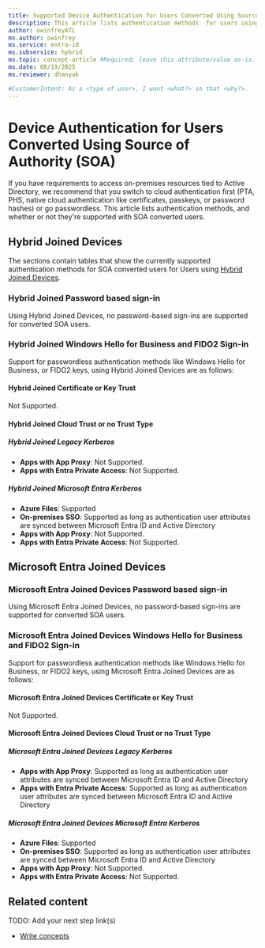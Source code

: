 ```yaml
---
title: Supported Device Authentication for Users Converted Using Source of Authority (SOA) 
description: This article lists authentication methods  for users using Microsoft Entra joined-devices, and information on if it supports users converted using Source of Authority.
author: owinfreyATL
ms.author: owinfrey
ms.service: entra-id
ms.subservice: hybrid
ms.topic: concept-article #Required; leave this attribute/value as-is.
ms.date: 08/19/2025
ms.reviewer: dhanyak

#CustomerIntent: As a <type of user>, I want <what?> so that <why?>.
---
```


<!--
Remove all the comments in this template before you sign-off or merge to the  main branch.

This template provides the basic structure of a Concept article pattern. See the [instructions - Concept](../level4/article-concept.md) in the pattern library.

You can provide feedback about this template at: https://aka.ms/patterns-feedback

Concept is an article pattern that defines what something is or explains an abstract idea.

There are several situations that might call for writing a Concept article, including:

* If there's a new idea that's central to a service or product, that idea must be explained so that customers understand the value of the service or product as it relates to their circumstances. A good recent example is the concept of containerization or the concept of scalability.
* If there's optional information or explanations that are common to several Tutorials or How-to guides, this information can be consolidated and single-sourced in a full-bodied Concept article for you to reference.
* If a service or product is extensible, advanced users might modify it to better suit their application. It's better that advanced users fully understand the reasoning behind the design choices and everything else "under the hood" so that their variants are more robust, thereby improving their experience.

-->

<!-- 1. H1
-----------------------------------------------------------------------------

Required. Set expectations for what the content covers, so customers know the content meets their needs. The H1 should NOT begin with a verb.

Reflect the concept that undergirds an action, not the action itself. The H1 must start with:

* "\<noun phrase\> concept(s)", or
* "What is \<noun\>?", or
* "\<noun\> overview"

Concept articles are primarily distinguished by what they aren't:

* They aren't procedural articles. They don't show how to complete a task.
* They don't have specific end states, other than conveying an underlying idea, and don't have concrete, sequential actions for the user to take.

One clear sign of a procedural article would be the use of a numbered list. With rare exception, numbered lists shouldn't appear in Concept articles.

-->

# Device Authentication for Users Converted Using Source of Authority (SOA) 

If you have requirements to access on-premises resources tied to Active Directory, we recommend that you switch to cloud authentication first (PTA, PHS, native cloud authentication like certificates, passkeys, or password hashes) or go passwordless. This article lists authentication methods, and whether or not they're supported with SOA converted users.

## Hybrid Joined Devices

The sections contain tables that show the currently supported authentication methods for SOA converted users for Users using [Hybrid Joined Devices](/identity/devices/concept-hybrid-join).

### Hybrid Joined Password based sign-in

Using Hybrid Joined Devices, no password-based sign-ins are supported for converted SOA users.

### Hybrid Joined Windows Hello for Business and FIDO2 Sign-in

Support for passwordless authentication methods like Windows Hello for Business, or FIDO2 keys, using Hybrid Joined Devices are as follows:

#### Hybrid Joined Certificate or Key Trust

Not Supported.

#### Hybrid Joined Cloud Trust or no Trust Type

##### Hybrid Joined Legacy Kerberos

- **Apps with App Proxy**: Not Supported.
- **Apps with Entra Private Access**: Not Supported.

##### Hybrid Joined Microsoft Entra Kerberos

- **Azure Files**: Supported
- **On-premises SSO**: Supported as long as authentication user attributes are synced between Microsoft Entra ID and Active Directory
- **Apps with App Proxy**: Not Supported.
- **Apps with Entra Private Access**: Not Supported.

## Microsoft Entra Joined Devices

### Microsoft Entra Joined Devices Password based sign-in

Using Microsoft Entra Joined Devices, no password-based sign-ins are supported for converted SOA users.

### Microsoft Entra Joined Devices Windows Hello for Business and FIDO2 Sign-in

Support for passwordless authentication methods like Windows Hello for Business, or FIDO2 keys, using Microsoft Entra Joined Devices are as follows:

#### Microsoft Entra Joined Devices Certificate or Key Trust

Not Supported.

#### Microsoft Entra Joined Devices Cloud Trust or no Trust Type

##### Microsoft Entra Joined Devices Legacy Kerberos

- **Apps with App Proxy**: Supported as long as authentication user attributes are synced between Microsoft Entra ID and Active Directory
- **Apps with Entra Private Access**: Supported as long as authentication user attributes are synced between Microsoft Entra ID and Active Directory

##### Microsoft Entra Joined Devices Microsoft Entra Kerberos

- **Azure Files**: Supported
- **On-premises SSO**: Supported as long as authentication user attributes are synced between Microsoft Entra ID and Active Directory
- **Apps with App Proxy**: Not Supported.
- **Apps with Entra Private Access**: Not Supported.


## Related content
TODO: Add your next step link(s)
- [Write concepts](article-concept.md)

<!--
Remove all the comments in this template before you sign-off or merge to the 
main branch.

-->
